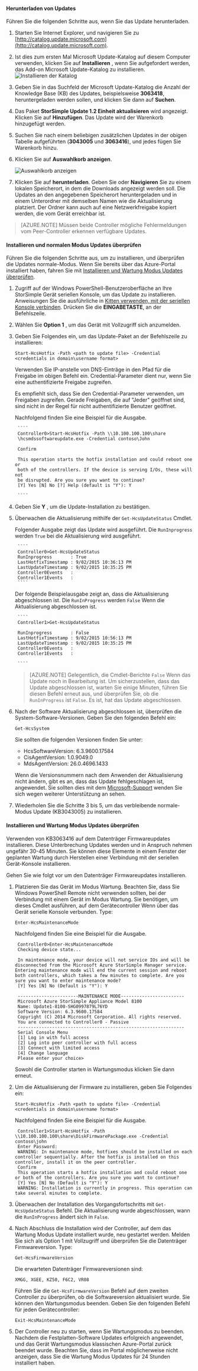 <!--author=SharS last changed: 03/17/2016-->

#### <a name="to-download-hotfixes"></a>Herunterladen von Updates

Führen Sie die folgenden Schritte aus, wenn Sie das Update herunterladen.

1. Starten Sie Internet Explorer, und navigieren Sie zu [http://catalog.update.microsoft.com](http://catalog.update.microsoft.com).

2. Ist dies zum ersten Mal Microsoft Update-Katalog auf diesem Computer verwenden, klicken Sie auf **Installieren** , wenn Sie aufgefordert werden, das Add-on Microsoft Update-Katalog zu installieren.
    ![Installieren der Katalog](./media/storsimple-install-update-option-1/HCS_InstallCatalog-include.png)

3. Geben Sie in das Suchfeld der Microsoft Update-Katalog die Anzahl der Knowledge Base (KB) des Updates, beispielsweise **3063418**, heruntergeladen werden sollen, und klicken Sie dann auf **Suchen**.

4. Das Paket **StorSimple Update 1.2 Einheit aktualisieren** wird angezeigt. Klicken Sie auf **Hinzufügen**. Das Update wird der Warenkorb hinzugefügt werden.

5. Suchen Sie nach einem beliebigen zusätzlichen Updates in der obigen Tabelle aufgeführten (**3043005** und **3063416**), und jedes fügen Sie Warenkorb hinzu.

5. Klicken Sie auf **Auswahlkorb anzeigen**.

    ![Auswahlkorb anzeigen](./media/storsimple-install-update-option-1/HCS_InstallBasket-include.png)

6. Klicken Sie auf **herunterladen**. Geben Sie oder **Navigieren** Sie zu einem lokalen Speicherort, in dem die Downloads angezeigt werden soll. Die Updates an den angegebenen Speicherort heruntergeladen und in einem Unterordner mit demselben Namen wie die Aktualisierung platziert. Der Ordner kann auch auf eine Netzwerkfreigabe kopiert werden, die vom Gerät erreichbar ist.

>   [AZURE.NOTE]
Müssen beide Controller mögliche Fehlermeldungen vom Peer-Controller erkennen verfügbare Updates.

#### <a name="to-install-and-verify-regular-mode-hotfixes"></a>Installieren und normalen Modus Updates überprüfen
Führen Sie die folgenden Schritte aus, um zu installieren, und überprüfen die Updates normale-Modus. Wenn Sie bereits über das Azure-Portal installiert haben, fahren Sie mit [Installieren und Wartung Modus Updates überprüfen](#to-install-and-verify-maintenance-mode-hotfixes).

1. Zugriff auf der Windows PowerShell-Benutzeroberfläche an Ihre StorSimple Gerät seriellen Konsole, um das Update zu installieren. Anweisungen Sie die ausführliche in [Kitten verwenden, mit der seriellen Konsole verbinden](storsimple-deployment-walkthrough.md#use-putty-to-connect-to-the-device-serial-console). Drücken Sie die **EINGABETASTE**, an der Befehlszeile.

4. Wählen Sie **Option 1** , um das Gerät mit Vollzugriff sich anzumelden.

5. Geben Sie Folgendes ein, um das Update-Paket an der Befehlszeile zu installieren:

    `Start-HcsHotfix -Path <path to update file> -Credential <credentials in domain\username format>`

    Verwenden Sie IP-anstelle von DNS-Einträge in den Pfad für die Freigabe im obigen Befehl ein. Credential-Parameter dient nur, wenn Sie eine authentifizierte Freigabe zugreifen.

    Es empfiehlt sich, dass Sie den Credential-Parameter verwenden, um Freigaben zugreifen. Gerade Freigaben, die auf "Jeder" geöffnet sind, sind nicht in der Regel für nicht authentifizierte Benutzer geöffnet.

    Nachfolgend finden Sie eine Beispiel für die Ausgabe.

        ````
        Controller0>Start-HcsHotfix -Path \\10.100.100.100\share
        \hcsmdssoftwareupdate.exe -Credential contoso\John

        Confirm

        This operation starts the hotfix installation and could reboot one or
        both of the controllers. If the device is serving I/Os, these will not
        be disrupted. Are you sure you want to continue?
        [Y] Yes [N] No [?] Help (default is "Y"): Y

        ````

6. Geben Sie **Y** , um die Update-Installation zu bestätigen.

7. Überwachen die Aktualisierung mithilfe der `Get-HcsUpdateStatus` Cmdlet.

    Folgender Ausgabe zeigt das Update wird ausgeführt. Die `RunInprogress` werden `True` bei die Aktualisierung wird ausgeführt.

        ````
        Controller0>Get-HcsUpdateStatus
        RunInprogress       : True
        LastHotfixTimestamp : 9/02/2015 10:36:13 PM
        LastUpdateTimestamp : 9/02/2015 10:35:25 PM
        Controller0Events   :
        Controller1Events   :
        ````

     Der folgende Beispielausgabe zeigt an, dass die Aktualisierung abgeschlossen ist. Die `RunInProgress` werden `False` Wenn die Aktualisierung abgeschlossen ist.

        ````
        Controller1>Get-HcsUpdateStatus

        RunInprogress       : False
        LastHotfixTimestamp : 9/02/2015 10:56:13 PM
        LastUpdateTimestamp : 9/02/2015 10:35:25 PM
        Controller0Events   :
        Controller1Events   :

        ````

    > [AZURE.NOTE] Gelegentlich, die Cmdlet-Berichte `False` Wenn das Update noch in Bearbeitung ist. Um sicherzustellen, dass das Update abgeschlossen ist, warten Sie einige Minuten, führen Sie diesen Befehl erneut aus, und überprüfen Sie, ob die `RunInProgress` ist `False`. Es ist, hat das Update abgeschlossen.

8. Nach der Software Aktualisierung abgeschlossen ist, überprüfen die System-Software-Versionen. Geben Sie den folgenden Befehl ein:

    `Get-HcsSystem`

    Sie sollten die folgenden Versionen finden Sie unter:

    - HcsSoftwareVersion: 6.3.9600.17584
    - CisAgentVersion: 1.0.9049.0
    - MdsAgentVersion: 26.0.4696.1433

    Wenn die Versionsnummern nach dem Anwenden der Aktualisierung nicht ändern, gibt es an, dass das Update fehlgeschlagen ist, angewendet. Sie sollten dies mit dem [Microsoft-Support](storsimple-contact-microsoft-support.md) wenden Sie sich wegen weiterer Unterstützung an sehen.

9. Wiederholen Sie die Schritte 3 bis 5, um das verbleibende normale-Modus Update (KB3043005) zu installieren.

#### <a name="to-install-and-verify-maintenance-mode-hotfixes"></a>Installieren und Wartung Modus Updates überprüfen

Verwenden von KB3063416 auf dem Datenträger Firmwareupdates installieren. Diese Unterbrechung Updates werden und in Anspruch nehmen ungefähr 30-45 Minuten. Sie können diese Elemente in einem Fenster der geplanten Wartung durch Herstellen einer Verbindung mit der seriellen Gerät-Konsole installieren.

Gehen Sie wie folgt vor um den Datenträger Firmwareupdates installieren.

1. Platzieren Sie das Gerät im Modus Wartung. Beachten Sie, dass Sie Windows PowerShell Remote nicht verwenden sollten, bei der Verbindung mit einem Gerät im Modus Wartung. Sie benötigen, um dieses Cmdlet ausführen, auf dem Gerätecontroller Wenn über das Gerät serielle Konsole verbunden. Type:

    `Enter-HcsMaintenanceMode`

    Nachfolgend finden Sie eine Beispiel für die Ausgabe.

        Controller0>Enter-HcsMaintenanceMode
        Checking device state...

        In maintenance mode, your device will not service IOs and will be disconnected from the Microsoft Azure StorSimple Manager service. Entering maintenance mode will end the current session and reboot both controllers, which takes a few minutes to complete. Are you sure you want to enter maintenance mode?
        [Y] Yes [N] No (Default is "Y"): Y

        -----------------------MAINTENANCE MODE------------------------
        Microsoft Azure StorSimple Appliance Model 8100
        Name: Update1-8100-SHG0997879L76YD
        Software Version: 6.3.9600.17584
        Copyright (C) 2014 Microsoft Corporation. All rights reserved.
        You are connected to Controller0 - Passive
        ---------------------------------------------------------------
        Serial Console Menu
        [1] Log in with full access
        [2] Log into peer controller with full access
        [3] Connect with limited access
        [4] Change language
        Please enter your choice>

    Sowohl die Controller starten in Wartungsmodus klicken Sie dann erneut.

3. Um die Aktualisierung der Firmware zu installieren, geben Sie Folgendes ein:

    `Start-HcsHotfix -Path <path to update file> -Credential <credentials in domain\username format>`

    Nachfolgend finden Sie eine Beispiel für die Ausgabe.

        Controller1>Start-HcsHotfix -Path \\10.100.100.100\share\DiskFirmwarePackage.exe -Credential contoso\john
        Enter Password:
        WARNING: In maintenance mode, hotfixes should be installed on each controller sequentially. After the hotfix is installed on this controller, install it on the peer controller.
        Confirm
        This operation starts a hotfix installation and could reboot one or both of the controllers. Are you sure you want to continue?
        [Y] Yes [N] No (Default is "Y"): Y
        WARNING: Installation is currently in progress. This operation can take several minutes to complete.

1.  Überwachen der Installation des Vorgangsfortschritts mit `Get-HcsUpdateStatus` Befehl. Die Aktualisierung wurde abgeschlossen, wann die `RunInProgress` ändert sich in `False`.

2.  Nach Abschluss die Installation wird der Controller, auf dem das Wartung Modus Update installiert wurde, neu gestartet werden. Melden Sie sich als Option 1 mit Vollzugriff und überprüfen Sie die Datenträger Firmwareversion. Type:

    `Get-HcsFirmwareVersion`

    Die erwarteten Datenträger Firmwareversionen sind:

    `XMGG, XGEE, KZ50, F6C2, VR08`

    Führen Sie die `Get-HcsFirmwareVersion` Befehl auf dem zweiten Controller zu überprüfen, ob die Softwareversion aktualisiert wurde. Sie können den Wartungsmodus beenden. Geben Sie den folgenden Befehl für jeden Gerätecontroller:

    `Exit-HcsMaintenanceMode`

1. Der Controller neu zu starten, wenn Sie Wartungsmodus zu beenden. Nachdem die Festplatten-Software Updates erfolgreich angewendet, und das Gerät Wartungsmodus klassischen Azure-Portal zurück beendet wurde. Beachten Sie, dass im Portal möglicherweise nicht anzeigen, dass Sie die Wartung Modus Updates für 24 Stunden installiert haben.
